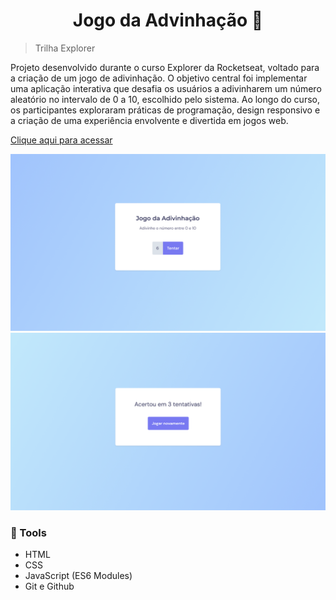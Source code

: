 <h1 align="center">Jogo da Advinhação 🎲 </h1>

> Trilha Explorer 

Projeto desenvolvido durante o curso Explorer da Rocketseat, voltado para a criação de um jogo de adivinhação. O objetivo central foi implementar uma aplicação interativa que desafia os usuários a adivinharem um número aleatório no intervalo de 0 a 10, escolhido pelo sistema. Ao longo do curso, os participantes exploraram práticas de programação, design responsivo e a criação de uma experiência envolvente e divertida em jogos web.
<br>

[Clique aqui para acessar](https://lubernardino.github.io/Jogo_da_advinhacao/)

![Descrição da imagem](figma/Screen1.png)
![Descrição da imagem](figma/Screen2.png)

### 🧪 Tools

- HTML
- CSS
- JavaScript (ES6 Modules)
- Git e Github
